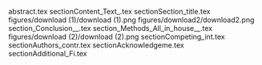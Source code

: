 abstract.tex
sectionContent_Text_.tex
sectionSection_title.tex
figures/download (1)/download (1).png
figures/download2/download2.png
section_Conclusion__.tex
section_Methods_All_in_house__.tex
figures/download (2)/download (2).png
sectionCompeting_int.tex
sectionAuthors_contr.tex
sectionAcknowledgeme.tex
sectionAdditional_Fi.tex
